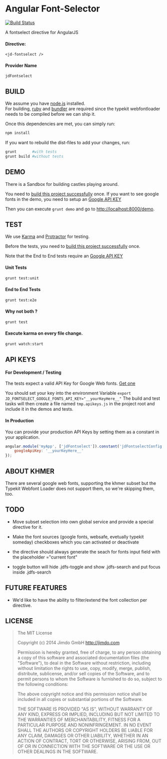Angular Font-Selector
=====================

[![Build Status](https://travis-ci.org/Jimdo/angular-fontselect.png?branch=master)](https://travis-ci.org/Jimdo/angular-fontselect)

A fontselect directive for AngularJS

#### Directive:

	<jd-fontselect />


#### Provider Name

	jdFontselect


BUILD
-----

We assume you have [node.js](http://nodejs.org/) installed.  
For building, [ruby](https://www.ruby-lang.org/) and [bundler](http://bundler.io/) are required
since the typekit webfontloader needs to be compiled before we can ship it. 

Once this dependencies are met, you can simply run:

```sh
npm install
```


If you want to rebuild the dist-files to add your changes, run:

```sh
grunt       #with tests
grunt build #without tests
```


DEMO
----

There is a Sandbox for building castles playing around.  

You need to [build this project successfully](#build) once.
If you want to see google fonts in the demo, you need to setup an 
[Google API KEY](#api-keys)

Then you can execute `grunt demo` and go to 
[http://localhost:8000/demo](http://localhost:8000/demo).


TEST
----

We use [Karma](http://karma-runner.github.io/) and
[Protractor](https://github.com/angular/protractor) for testing.  

Before the tests, you need to [build this project successfully](#build) once.

Note that the End to End tests require an [Google API KEY](#api-keys)

#### Unit Tests 
```sh
grunt test:unit
```

#### End to End Tests 
```sh
grunt test:e2e
```

#### Why not both ?
```sh
grunt test
```

#### Execute karma on every file change.
```sh
grunt watch:start
```


API KEYS
--------

#### For Development / Testing

The tests expect a valid API Key for Google Web fonts.
[Get one](https://developers.google.com/fonts/docs/developer_api#Auth)

You should set your key into the environment Variable
`export JD_FONTSELECT_GOOGLE_FONTS_API_KEY="__yourKeyHere__"`
The build and test tasks will then create a file named `tmp.apikeys.js` in the
project root and include it in the demos and tests.

#### In Production

You can provide your production API Keys by setting them as a constant in your application.

```js
angular.module('myApp', ['jdFontselect']).constant('jdFontselectConfig', {
	googleApiKey: '__yourKeyHere__'
});
```


ABOUT KHMER
-----------

There are several google web fonts, supporting the khmer subset
but the Typekit Webfont Loader does not support them, so we're skipping
them, too.


TODO
----

* Move subset selection into own global service and provide a special directive for it.

* Make the font sources (google fonts, websafe, evetually typekit someday) checkboxes which you can activated or deactivate

* the directive should always generate the seach for fonts input field with the placeholder ="current font"

* toggle button will hide .jdfs-toggle and show .jdfs-search and put focus inside .jdfs-search


FUTURE FEATURES
---------------

* We'd like to have the ability to filter/extend the font collection per directive.


LICENSE
-------

> The MIT License
> 
> Copyright (c) 2014 Jimdo GmbH http://jimdo.com
> 
> Permission is hereby granted, free of charge, to any person obtaining a copy
> of this software and associated documentation files (the "Software"), to deal
> in the Software without restriction, including without limitation the rights
> to use, copy, modify, merge, publish, distribute, sublicense, and/or sell
> copies of the Software, and to permit persons to whom the Software is
> furnished to do so, subject to the following conditions:
> 
> The above copyright notice and this permission notice shall be included in
> all copies or substantial portions of the Software.
> 
> THE SOFTWARE IS PROVIDED "AS IS", WITHOUT WARRANTY OF ANY KIND, EXPRESS OR
> IMPLIED, INCLUDING BUT NOT LIMITED TO THE WARRANTIES OF MERCHANTABILITY,
> FITNESS FOR A PARTICULAR PURPOSE AND NONINFRINGEMENT. IN NO EVENT SHALL THE
> AUTHORS OR COPYRIGHT HOLDERS BE LIABLE FOR ANY CLAIM, DAMAGES OR OTHER
> LIABILITY, WHETHER IN AN ACTION OF CONTRACT, TORT OR OTHERWISE, ARISING FROM,
> OUT OF OR IN CONNECTION WITH THE SOFTWARE OR THE USE OR OTHER DEALINGS IN
> THE SOFTWARE.
